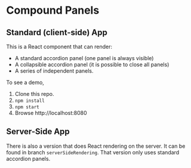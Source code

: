 Compound Panels
===============

Standard (client-side) App
--------------------------
This is a React component that can render:
  * A standard accordion panel (one panel is always visible)
  * A collapsible accordion panel (it is possible to close all panels)
  * A series of independent panels.

To see a demo,
  1. Clone this repo.
  2. `npm install`
  3. `npm start`
  4. Browse http://localhost:8080


Server-Side App
---------------
There is also a version that does React rendering on the server. It can be found in branch
`serverSideRendering`. That version only uses standard accordion panels.
